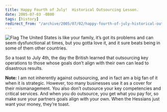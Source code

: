 ```yaml
---
title: Happy Fourth of July!  Historical Outsourcing Lesson.
date: 2005-07-03 -0800
tags: [history]
redirect_from: "/archive/2005/07/02/happy-fourth-of-july-historical-outsourcing-lesson.aspx/"
---
```


![Flag](https://haacked.com/images/UsFlag.jpg) The United States is like
your family, it’s got its problems and can seem dysfunctional at times,
but you gotta love it, and it sure beats being in some of them other
countries.

So a toast to July 4th, the day the British learned that outsourcing key
operations to those whose goals don’t align with their own can lead to
disastrous results.

**Note:** I am not inherently against outsourcing, and in fact am a big
fan of it when it is strategic. However, too many businesses use it as a
cover for their mismanagement. You also don’t outsource your key
competencies and critical services. And when you do outsource, you get
what you pay for, so make sure your partners goals align with your own.
When the Hessians just want your money, they’re toast.

